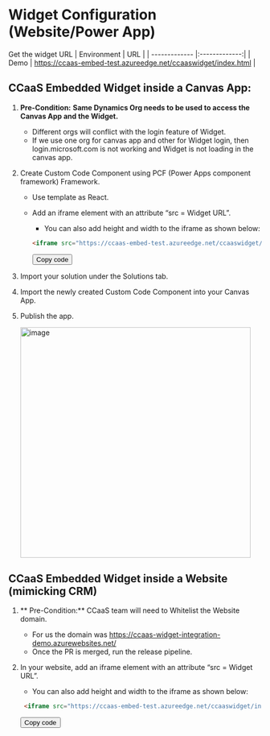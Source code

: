 <script src="https://cdnjs.cloudflare.com/ajax/libs/clipboard.js/2.0.8/clipboard.min.js"></script>

# Widget Configuration (Website/Power App) 

Get the widget URL
|  Environment        | URL       |
| ------------- |:-------------:| 
|  Demo     | https://ccaas-embed-test.azureedge.net/ccaaswidget/index.html |

## CCaaS Embedded Widget inside a Canvas App: 

1) **Pre-Condition:** **Same Dynamics Org needs to be used to access the Canvas App and the Widget.**  
   - Different orgs will conflict with the login feature of Widget.
   - If we use one org for canvas app and other for Widget login, then login.microsoft.com is not working and Widget is not loading in the canvas app.
  
3) Create Custom Code Component using PCF (Power Apps component framework) Framework. 
   - Use template as React.  
   - Add an iframe element with an attribute “src = Widget URL”.
      - You can also add height and width to the iframe as shown below:
        
      ```html
      <iframe src="https://ccaas-embed-test.azureedge.net/ccaaswidget/index.html?dynamicsUrl=https://msdynccaasdemo.crm.dynamics.com/" height="700" width="500" > 
      ```
      <button class="btn" data-clipboard-target="#canvas-app-code">Copy code</button>
  
4) Import your solution under the Solutions tab. 

5) Import the newly created Custom Code Component into your Canvas App. 

6) Publish the app.
   
   <img width="458" alt="image" src="https://github.com/awesome-sigma-team/demo-website0integration/assets/122857590/32ae4a77-a26d-44d0-92b7-ec828cc54e98">


## CCaaS Embedded Widget inside a Website (mimicking CRM) 

1) ** Pre-Condition:** CCaaS team will need to Whitelist the Website domain. 
   - For us the domain was https://ccaas-widget-integration-demo.azurewebsites.net/
   - Once the PR is merged, run the release pipeline.

2) In your website, add an iframe element with an attribute “src = Widget URL”.
   - You can also add height and width to the iframe as shown below:
     
   ```html
    <iframe src="https://ccaas-embed-test.azureedge.net/ccaaswidget/index.html?dynamicsUrl=https://msdynccaasdemo.crm.dynamics.com/" height="700" width="500" > 
   ```
   <button class="btn" data-clipboard-target="#canvas-app-code">Copy code</button>

<script>
var clipboard = new ClipboardJS('.btn');
clipboard.on('success', function(e) {
    alert('Code copied to clipboard!');
});
</script>




